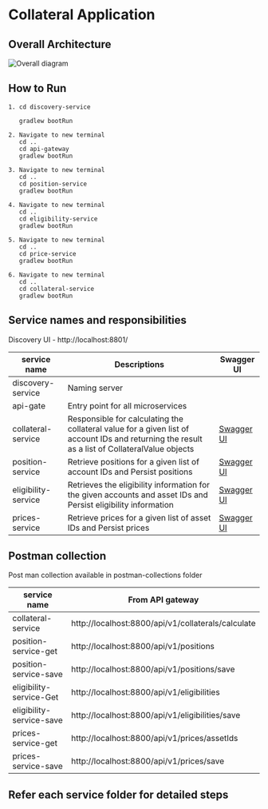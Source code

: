 # Collateral Application

## Overall Architecture

![Overall diagram](https://github.com/stanlykum/java-assignment/assets/30554963/c19d4c9e-957a-4903-a304-22f6b2d3799e)

## How to Run
```
1. cd discovery-service

   gradlew bootRun
```
```
2. Navigate to new terminal
   cd ..
   cd api-gateway
   gradlew bootRun
```

```
3. Navigate to new terminal
   cd ..
   cd position-service
   gradlew bootRun
```
```
4. Navigate to new terminal
   cd ..
   cd eligibility-service
   gradlew bootRun
```
```
5. Navigate to new terminal
   cd ..
   cd price-service
   gradlew bootRun
```
```
6. Navigate to new terminal
   cd ..
   cd collateral-service
   gradlew bootRun
```

## Service names and responsibilities

Discovery UI - http://localhost:8801/


| service name       | Descriptions| Swagger UI|
|------------|-------------------|------------------------
| discovery-service |Naming server| |
| api-gate |Entry point for all microservices| 
|collateral-service | Responsible for calculating the collateral value for a given list of account IDs and returning the result as a list of CollateralValue objects|[Swagger UI](http://localhost:8802/swagger-ui/index.html)
| position-service   | Retrieve positions for a given list of account IDs and Persist positions |[Swagger UI](http://localhost:8803/swagger-ui/index.html)
| eligibility-service  | Retrieves the eligibility information for the given accounts and asset IDs and Persist eligibility information |[Swagger UI](http://localhost:8804/swagger-ui/index.html)
| prices-service |Retrieve prices for a given list of asset IDs and Persist prices|[Swagger UI](http://localhost:8805/swagger-ui/index.html)



## Postman collection
Post man collection available in postman-collections folder


| service name       | From API gateway              |
|------------|-------------------|
| collateral-service | http://localhost:8800/api/v1/collaterals/calculate           |
| position-service-get   | http://localhost:8800/api/v1/positions
| position-service-save   |http://localhost:8800/api/v1/positions/save|
| eligibility-service-Get  | http://localhost:8800/api/v1/eligibilities       |
| eligibility-service-save |http://localhost:8800/api/v1/eligibilities/save|
| prices-service-get |http://localhost:8800/api/v1/prices/assetIds|
| prices-service-save |http://localhost:8800/api/v1/prices/save|

## Refer each service folder for detailed steps
